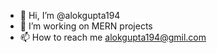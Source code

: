 - 👋 Hi, I’m @alokgupta194
- 🌱 I’m working on MERN projects
- 📫 How to reach me alokgupta194@gmil.com

<!---
alokgupta194/alokgupta194 is a ✨ special ✨ repository because its `README.md` (this file) appears on your GitHub profile.
You can click the Preview link to take a look at your changes.
--->
